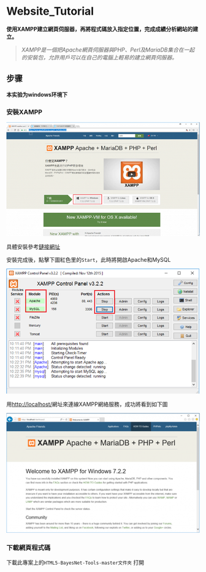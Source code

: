 # Website_Tutorial 



**使用XAMPP建立網頁伺服器，再將程式碼放入指定位置，完成成績分析網站的建立。** 
> *XAMPP是一個把Apache網頁伺服器與PHP、Perl及MariaDB集合在一起的安裝包，允許用戶可以在自己的電腦上輕易的建立網頁伺服器。*



## **步骤**
**本实验为windows环境下**
### 安裝XAMPP

![](https://github.com/fcu-d0573754/website_tutorial/raw/master/Picture/xampp.png)

具體安裝參考[鏈接網址](https://ithelp.ithome.com.tw/articles/10197921)

安裝完成後，點擊下圖紅色里的`Start`，此時將開啟Apache和MySQL

![](https://github.com/fcu-d0573754/website_tutorial/raw/master/Picture/xampp_2.png)

用[http://localhost/](http://localhost/)網址來連線XAMPP網絡服務，成功將看到如下圖

![](https://github.com/fcu-d0573754/website_tutorial/raw/master/Picture/xampp_3.png)

### 下載網頁程式碼

下載此專案上的`HTML5-BayesNet-Tools-master文件夾`
打開

